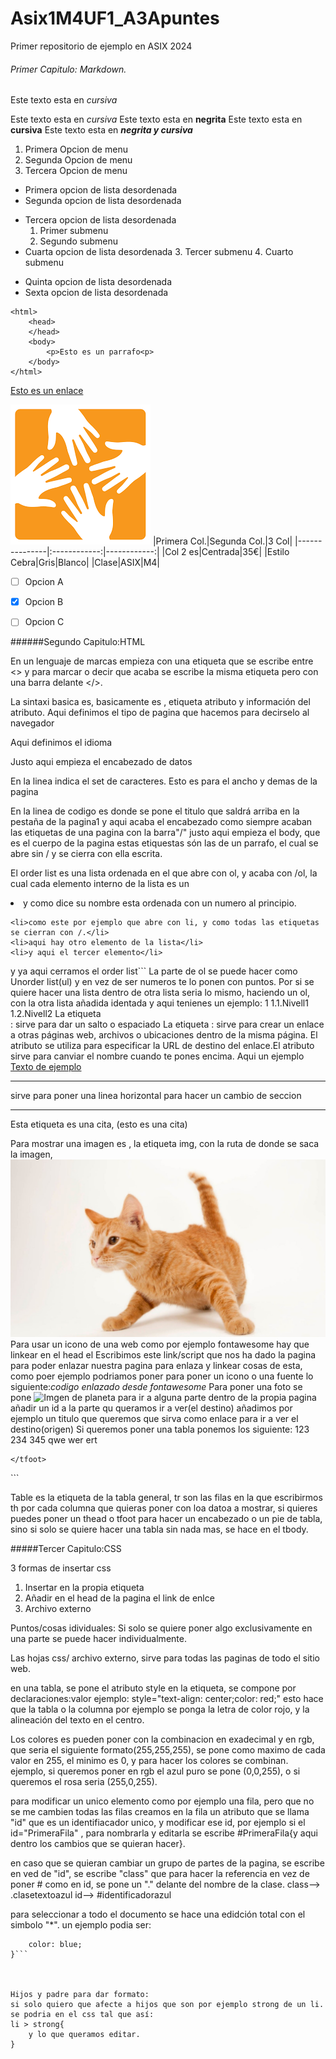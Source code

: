 # Asix1M4UF1_A3Apuntes

Primer repositorio de ejemplo en ASIX 2024

###### Primer Capitulo: Markdown.

Este texto esta en *cursiva*

Este texto esta en _cursiva_
Este texto esta en **negrita**
Este texto esta en __cursiva__
Este texto esta en _**negrita y cursiva**_

1. Primera Opcion de menu
2. Segunda Opcion de menu
3. Tercera Opcion de menu

* Primera opcion de lista desordenada
* Segunda opcion de lista desordenada
- Tercera opcion de lista desordenada
    1. Primer submenu
    2. Segundo submenu
- Cuarta opcion de lista desordenada
    3. Tercer submenu
    4. Cuarto submenu
+ Quinta opcion de lista desordenada
+ Sexta opcion de lista desordenada





```
<html>
    <head>
    </head>
    <body>
        <p>Esto es un parrafo<p>
    </body>
</html>
```

[Esto es un enlace](https://joan23.fje.edu "Enlace a la web del cole")

![Esto es una imagen](https://github.com/CarlosMilanDiaz/Asix1M4UF1_A3Apuntes/blob/main/descarga%20(2).png "Titulo opcional de la imagen")
|Primera Col.|Segunda Col.|3 Col|
|---------------|:------------:|------------:|
|Col 2 es|Centrada|35€|
|Estilo Cebra|Gris|Blanco|
|Clase|ASIX|M4|

-[ ] Opcion A

-[X] Opcion B

-[ ] Opcion C

######Segundo Capitulo:HTML

En un lenguaje de marcas empieza con una etiqueta que se escribe entre <> y para marcar o decir que acaba se escribe la misma etiqueta pero con una barra delante </>.

La sintaxi basica es,  basicamente es , etiqueta atributo y información del atributo.
Aqui definimos el tipo de pagina que hacemos para decirselo al navegador <!DOCTYPE html>

Aqui definimos el idioma <html lang="en">

Justo aqui empieza el encabezado de datos  <head>

En la  linea indica el set de caracteres. <meta charset="UTF-8">
Esto es para el ancho y demas de la pagina <meta name="viewport" content="width=device-width, initial-scale=1.0">

En la linea de codigo es donde se pone el titulo que saldrá arriba en la pestaña de la pagina1 <title>Document</title>
y aqui acaba el encabezado como siempre acaban las etiquetas de una pagina con la barra"/" </head> justo aqui empieza el body, que es el cuerpo de la pagina  <body> estas etiquestas són las de un parrafo, el cual se abre sin / y se cierra con ella escrita. <p> </p>

El order list es una lista ordenada en el que abre con ol, y acaba con /ol, la cual cada elemento interno de la lista es un <li> y como dice su nombre esta ordenada con un numero al principio.

    <li>como este por ejemplo que abre con li, y como todas las etiquetas se cierran con /.</li>
    <li>aqui hay otro elemento de la lista</li>
    <li>y aqui el tercer elemento</li>    
</ol>y ya aqui cerramos el order list```
La parte de ol se puede hacer como Unorder list(ul) y en vez de ser numeros te lo ponen con puntos.
Por si se quiere hacer una lista dentro de otra lista seria lo mismo, haciendo un ol, con la otra lista añadida identada y aqui tenienes un ejemplo:
1
    1.1.Nivell1
    1.2.Nivell2
La etiqueta <br>: sirve para dar un salto o espaciado
La etiqueta <a>: sirve para crear un enlace a otras páginas web, archivos o ubicaciones dentro de la misma página. El atributo <href> se utiliza para especificar la URL de destino del enlace.El atributo <alt> sirve para canviar el nombre cuando te pones encima.
Aqui un ejemplo
<a href="google"alt="Esto es un enlace ">Texto de ejemplo</a>
<hr>sirve para poner una linea horizontal para hacer un cambio de seccion<hr>
Esta etiqueta es una cita, (esto es una cita) <blockquote></blockquote>
Para mostrar una imagen es , la etiqueta img, con la ruta de donde se saca la imagen, 
<img src="https://github.com/CarlosMilanDiaz/Asix1M4UF1_A3Apuntes/blob/main/nationalgeographic_1468962.jpg">
Para usar un icono de una web como por ejemplo fontawesome hay que linkear en el head el <script src="https://kit.fontawesome.com/06d159bd36.js" crossorigin="anonymous"></script> Escribimos este link/script que nos ha dado la pagina para poder enlazar nuestra pagina para enlaza y linkear cosas de esta, como poer ejemplo podriamos poner para poner un icono o una fuente lo siguiente:<i class="fa-solid fa-dog">codigo enlazado desde fontawesome</i>
Para poner una foto se pone <img src="(ubicacion de la foto)" alt="Imgen de planeta"> para ir a alguna parte dentro de la propia pagina añadir un id a la parte qu queramos ir a ver(el destino) añadimos por ejemplo un titulo que queremos que sirva como enlace para ir a ver el destino(origen)
    Si queremos poner una tabla ponemos los siguiente:
 <thead>
        <tr>
            <th>123</th>
            <th>234</th>
            <th>345</th>
        </tr>
    </thead>
    <tbody>
        <tr>
            <th>qwe</th>
            <th>wer</th>
            <th>ert</th>
        </tr>
    </tbody>
    <tfoot>

    </tfoot>
</table>```

Table es la etiqueta de la tabla general, tr son las filas en la que escribirmos th por cada columna que quieras poner con loa datoa a mostrar, si quieres puedes poner un thead o tfoot para hacer un encabezado o un pie de tabla, sino si solo se quiere hacer una tabla sin nada mas, se hace en el tbody.
</body>
</html>

#####Tercer Capitulo:CSS

3 formas de insertar css

1. Insertar en la propia etiqueta
2. Añadir en el head de la pagina el link de enlce
3. Archivo externo

Puntos/cosas idividuales: Si solo se quiere poner algo exclusivamente en una parte se puede hacer individualmente.

Las hojas css/ archivo externo, sirve para todas las paginas de todo el sitio web.


en una tabla, se pone el atributo style en la etiqueta, se compone por declaraciones:valor
ejemplo: style="text-align: center;color: red;"
esto hace que la tabla o la columna por ejemplo se ponga la letra de color rojo, y la alineación del texto en el centro.

Los colores es pueden poner con la combinacion en exadecimal y en rgb, que seria el siguiente formato(255,255,255), se pone como maximo de cada valor en 255, el minimo es 0, y para hacer los colores se combinan.
ejemplo, si queremos poner en rgb el azul puro se pone (0,0,255), o si queremos el rosa seria (255,0,255).


para modificar un unico elemento como por ejemplo una fila, pero que no se me cambien todas las filas creamos en la fila un atributo que se llama "id" que es un identifiacador unico, y modificar ese id, por ejemplo si el id="PrimeraFila" , para nombrarla y editarla se escribe  #PrimeraFila{y aqui dentro los cambios que se quieran hacer}.

en caso que se quieran cambiar un grupo de partes de la pagina, se escribe en ved de "id", se escribe "class" que para hacer la referencia en vez de poner # como en id, se pone un "." delante del nombre de la clase.
class--> .clasetextoazul
id-->   #identificadorazul


para seleccionar a todo el documento se hace una edidción total con el simbolo "*".
un ejemplo podia ser:
```*{
    color: blue;
}```



Hijos y padre para dar formato:
si solo quiero que afecte a hijos que son por ejemplo strong de un li.
se podria en el css tal que así:
li > strong{
    y lo que queramos editar.
}
